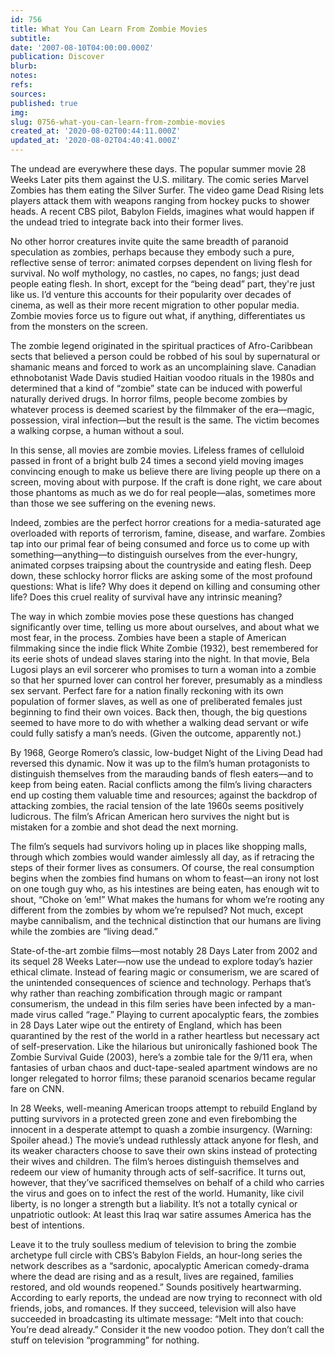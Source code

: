 ```yaml
---
id: 756
title: What You Can Learn From Zombie Movies
subtitle: 
date: '2007-08-10T04:00:00.000Z'
publication: Discover
blurb: 
notes: 
refs: 
sources: 
published: true
img: 
slug: 0756-what-you-can-learn-from-zombie-movies
created_at: '2020-08-02T00:44:11.000Z'
updated_at: '2020-08-02T04:40:41.000Z'
---
```

The undead are everywhere these days. The popular summer movie 28 Weeks Later pits them against the U.S. military. The comic series Marvel Zombies has them eating the Silver Surfer. The video game Dead Rising lets players attack them with weapons ranging from hockey pucks to shower heads. A recent CBS pilot, Babylon Fields, imagines what would happen if the undead tried to integrate back into their former lives.

No other horror creatures invite quite the same breadth of paranoid speculation as zombies, perhaps because they embody such a pure, reflective sense of terror: animated corpses dependent on living flesh for survival. No wolf mythology, no castles, no capes, no fangs; just dead people eating flesh. In short, except for the “being dead” part, they're just like us. I’d venture this accounts for their popularity over decades of cinema, as well as their more recent migration to other popular media. Zombie movies force us to figure out what, if anything, differentiates us from the monsters on the screen.

The zombie legend originated in the spiritual practices of Afro-Caribbean sects that believed a person could be robbed of his soul by supernatural or shamanic means and forced to work as an uncomplaining slave. Canadian ethno­botanist Wade Davis studied Haitian voodoo rituals in the 1980s and determined that a kind of “zombie” state can be induced with powerful naturally derived drugs. In horror films, people become zombies by whatever process is deemed scariest by the filmmaker of the era—magic, possession, viral infection—but the result is the same. The victim becomes a walking corpse, a human without a soul.

In this sense, all movies are zombie movies. Lifeless frames of celluloid passed in front of a bright bulb 24 times a second yield moving images convincing enough to make us believe there are living people up there on a screen, moving about with purpose. If the craft is done right, we care about those phantoms as much as we do for real people—alas, sometimes more than those we see suffering on the evening news.

Indeed, zombies are the perfect horror creations for a ­media-saturated age overloaded with reports of terrorism, famine, disease, and warfare. Zombies tap into our primal fear of ­being consumed and force us to come up with something—anything—to distinguish ourselves from the ever-hungry, animated corpses traipsing about the countryside and eating flesh. Deep down, these schlocky horror flicks are asking some of the most profound questions: What is life? Why does it depend on killing and consuming other life? Does this cruel reality of survival have any intrinsic meaning?

The way in which zombie movies pose these questions has changed significantly over time, telling us more about ourselves, and about what we most fear, in the process. Zombies have been a staple of American filmmaking since the indie flick White Zombie (1932), best remembered for its eerie shots of undead slaves staring into the night. In that movie, Bela Lugosi plays an evil sorcerer who promises to turn a woman into a zombie so that her spurned lover can control her forever, presumably as a mindless sex servant. Perfect fare for a nation finally reckoning with its own population of former slaves, as well as one of preliberated females just beginning to find their own voices. Back then, though, the big questions seemed to have more to do with whether a walking dead servant or wife could fully satisfy a man’s needs. (Given the outcome, apparently not.)

By 1968, George Romero’s classic, low-budget Night of the Living Dead had reversed this dynamic. Now it was up to the film’s human protagonists to distinguish themselves from the marauding bands of flesh eaters—and to keep from being eaten. Racial conflicts among the film’s living characters end up costing them valuable time and resources; against the backdrop of attacking zombies, the racial tension of the late 1960s seems positively ludicrous. The film’s African American hero survives the night but is mistaken for a zombie and shot dead the next morning.

The film’s sequels had survivors holing up in places like shopping malls, through which zombies would wander aimlessly all day, as if retracing the steps of their former lives as consumers. Of course, the real consumption begins when the zombies find humans on whom to feast—an irony not lost on one tough guy who, as his intestines are being eaten, has enough wit to shout, “Choke on ’em!” What makes the humans for whom we’re rooting any different from the zombies by whom we’re repulsed? Not much, except maybe cannibalism, and the technical distinction that our humans are living while the zombies are “living dead.”

State-of-the-art zombie films—most notably 28 Days Later from 2002 and its sequel 28 Weeks Later—now use the undead to explore today’s hazier ethical climate. Instead of fearing magic or consumerism, we are scared of the unintended consequences of science and technology. Perhaps that’s why rather than reaching zombification through magic or rampant consumerism, the undead in this film series have been infected by a man-made virus called “rage.” Playing to current apocalyptic fears, the zombies in 28 Days Later wipe out the entirety of England, which has been quarantined by the rest of the world in a rather heartless but necessary act of self-preservation. Like the hilarious but unironically fashioned book The Zombie Survival Guide (2003), here’s a zombie tale for the 9/11 era, when fantasies of urban chaos and duct-tape-sealed apartment windows are no longer relegated to horror films; these paranoid scenarios became regular fare on CNN.

In 28 Weeks, well-meaning American troops attempt to rebuild England by putting survivors in a protected green zone and even firebombing the innocent in a desperate attempt to quash a zombie insurgency. (Warning: Spoiler ahead.) The movie’s undead ruthlessly attack anyone for flesh, and its weaker characters choose to save their own skins instead of protecting their wives and children. The film’s heroes distinguish themselves and redeem our view of humanity through acts of self-sacrifice. It turns out, however, that they’ve sacrificed themselves on behalf of a child who carries the virus and goes on to infect the rest of the world. Humanity, like civil liberty, is no longer a strength but a ­liability. It’s not a totally cynical or unpatriotic outlook: At least this Iraq war satire assumes America has the best of intentions.

Leave it to the truly soulless medium of television to bring the zombie archetype full circle with CBS’s Babylon Fields, an hour-long series the network describes as a “sardonic, apocalyptic American comedy-drama where the dead are rising and as a result, lives are regained, families restored, and old wounds reopened.” Sounds positively heartwarming. According to early reports, the undead are now trying to reconnect with old friends, jobs, and romances. If they succeed, television will also have succeeded in broadcasting its ultimate message: “Melt into that couch: You’re dead already.” Consider it the new voodoo potion. They don’t call the stuff on television “programming” for nothing.
